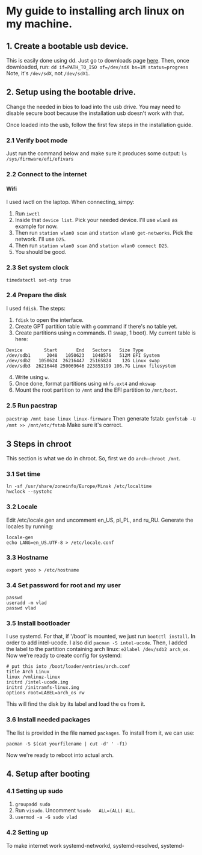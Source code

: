 # My guide to installing arch linux on my machine. 

## 1. Create a bootable usb device. 
This is easily done using dd. Just go to downloads page [here](https://archlinux.org/download/). Then, once downloaded, run:
```dd if=PATH_TO_ISO of=/dev/sdX bs=1M status=progress```
Note, it's `/dev/sdX`, not `/dev/sdX1`.

## 2. Setup using the bootable drive.
Change the needed in bios to load into the usb drive. You may need to disable secure boot because the installation usb 
doesn't work with that. 

Once loaded into the usb, follow the first few steps in the installation guide. 

### 2.1 Verify boot mode
Just run the command below and make sure it produces some output:
`ls /sys/firmware/efi/efivars`

### 2.2 Connect to the internet

#### Wifi
I used iwctl on the laptop. When connecting, simpy:
1. Run `iwctl`
2. Inside that `device list`. Pick your needed device. I'll use `wlan0` as example for now.
3. Then run `station wlan0 scan` and `station wlan0 get-networks`. Pick the network. I'll use `D25`.
4. Then run `station wlan0 scan` and `station wlan0 connect D25`.
5. You should be good.

### 2.3 Set system clock
```timedatectl set-ntp true```

### 2.4 Prepare the disk
I used `fdisk`. The steps:
1. `fdisk` to open the interface.
2. Create GPT partition table with `g` command if there's no table yet.
3. Create partitions using `n` commands. (1 swap, 1 boot). My current table is here: 
```
Device        Start       End   Sectors   Size Type
/dev/sdb1      2048   1050623   1048576   512M EFI System
/dev/sdb2   1050624  26216447  25165824    12G Linux swap
/dev/sdb3  26216448 250069646 223853199 106.7G Linux filesystem
```
4. Write using `w`.
5. Once done, format partitions using `mkfs.ext4` and `mkswap`
6. Mount the root partition to `/mnt` and the EFI partition to `/mnt/boot`.

### 2.5 Run pacstrap
```pacstrap /mnt base linux linux-firmware```
Then generate fstab:
```genfstab -U /mnt >> /mnt/etc/fstab```
Make sure it's correct.

## 3 Steps in chroot
This section is what we do in chroot. So, first we do `arch-chroot /mnt`.

### 3.1 Set time
```
ln -sf /usr/share/zoneinfo/Europe/Minsk /etc/localtime
hwclock --systohc
```

### 3.2 Locale
Edit /etc/locale.gen and uncomment en_US, pl_PL, and ru_RU. Generate the locales by running:
```
locale-gen
echo LANG=en_US.UTF-8 > /etc/locale.conf
```

### 3.3 Hostname
```
export yooo > /etc/hostname
```

### 3.4 Set password for root and my user
```
passwd
useradd -m vlad
passwd vlad
```

### 3.5 Install bootloader
I use systemd. For that, if '/boot' is mounted, we just run `bootctl install`. In order to add intel-ucode. I also did
`pacman -S intel-ucode`.
Then, I added the label to the partition containing arch linux:
```e2label /dev/sdb2 arch_os```. 
Now we're ready to create config for systemd:
``` 
# put this into /boot/loader/entries/arch.conf
title Arch Linux
linux /vmlinuz-linux
initrd /intel-ucode.img
initrd /initramfs-linux.img
options root=LABEL=arch_os rw
```
This will find the disk by its label and load the os from it. 

### 3.6 Install needed packages
The list is provided in the file named `packages`.
To install from it, we can use:
```
pacman -S $(cat yourfilename | cut -d' ' -f1)
```

Now we're ready to reboot into actual arch.

## 4. Setup after booting
### 4.1 Setting up sudo
1. `groupadd sudo`
2. Run `visudo`. Uncomment `%sudo   ALL=(ALL) ALL`.
3. `usermod -a -G sudo vlad`

### 4.2 Setting up

To make internet work systemd-networkd, systemd-resolved, systemd-
